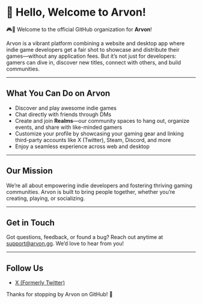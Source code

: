 # 👋 Hello, Welcome to Arvon!

🎮👾 Welcome to the official GitHub organization for **Arvon**!

Arvon is a vibrant platform combining a website and desktop app where indie game developers get a fair shot to showcase and distribute their games—without any application fees. But it’s not just for developers: gamers can dive in, discover new titles, connect with others, and build communities.

---

## What You Can Do on Arvon

- Discover and play awesome indie games  
- Chat directly with friends through DMs  
- Create and join **Realms**—our community spaces to hang out, organize events, and share with like-minded gamers  
- Customize your profile by showcasing your gaming gear and linking third-party accounts like X (Twitter), Steam, Discord, and more  
- Enjoy a seamless experience across web and desktop  

---

## Our Mission

We’re all about empowering indie developers and fostering thriving gaming communities. Arvon is built to bring people together, whether you’re creating, playing, or socializing.

---

## Get in Touch

Got questions, feedback, or found a bug? Reach out anytime at [support@arvon.gg](mailto:support@arvon.gg). We’d love to hear from you!

---

## Follow Us

- [X (Formerly Twitter)](https://x.com/arvonapp)

Thanks for stopping by Arvon on GitHub! 🚀
